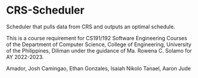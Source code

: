 # CRS-Scheduler
Scheduler that pulls data from CRS and outputs an optimal schedule.

This is a course requirement for CS191/192 Software Engineering Courses of the Department of Computer Science, College of Engineering, University of the Philippines, Diliman under the guidance of Ma. Rowena C. Solamo for AY 2022-2023.

Amador, Josh
Camingao, Ethan
Gonzales, Isaiah Nikolo
Tanael, Aaron Jude

